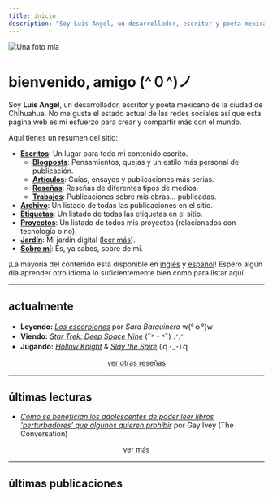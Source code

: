```yaml
---
title: inicio
description: "Soy Luis Angel, un desarrollador, escritor y poeta mexicano de la ciudad de Chihuahua. No me gusta el estado actual de las redes sociales así que esta página web es mi esfuerzo para crear y compartir más con el mundo."
---
```

<img
  id="avatar"
  class="hide-on-mobile"
  src="/images/index/avatar.jpeg"
  alt="Una foto mía">

# bienvenido, amigo (^０^)ノ

Soy **Luis Angel**, un desarrollador, escritor y poeta mexicano de la ciudad de Chihuahua. No me gusta el estado actual de las redes sociales así que esta página web es mi esfuerzo para crear y compartir más con el mundo.

Aquí tienes un resumen del sitio:

- [**Escritos**](/categories): Un lugar para todo mi contenido escrito.
  - [**Blogposts**](/categories/blogposts): Pensamientos, quejas y un estilo más personal de publicación.
  - [**Artículos**](/categories/articulos): Guías, ensayos y publicaciones más serias.
  - [**Reseñas**](/categories/reportes): Reseñas de diferentes tipos de medios.
  - [**Trabajos**](/categories/trabajos): Publicaciones sobre mis obras... publicadas.
- [**Archivo**](/post): Un listado de todas las publicaciones en el sitio.
- [**Etiquetas**](/tags): Un listado de todas las etiquetas en el sitio.
- [**Proyectos**](/projects): Un listado de todos mis proyectos (relacionados con tecnología o no).
- [**Jardín**](/garden): Mi jardín digital ([leer más](https://abyss.j3s.sh/hypha/digital_abyss)).
- [**Sobre mí**](/about): Es, ya sabes, sobre de mí.

¡La mayoría del contenido está disponible en [inglés](/en) y [español](/es)! Espero algún día aprender otro idioma lo suficientemente bien como para listar aquí.

---

## actualmente

- **Leyendo:** *[Los escorpiones](https://es.wikipedia.org/wiki/Sara_Barquinero)* por *Sara Barquinero* w(°ｏ°)w
- **Viendo:** *[Star Trek: Deep Space Nine](https://es.wikipedia.org/wiki/Star_Trek:_Deep_Space_Nine)* (˶˃ ᵕ ˂˶) .ᐟ.ᐟ
- **Jugando:**  *[Hollow Knight](https://www.metacritic.com/game/hollow-knight)*  & *[Slay the Spire](https://www.metacritic.com/game/slay-the-spire)* (ｑ･_･)ｑ

<div style="text-align: center; margin-bottom: 1rem;">
  <a href="categories/reportes">
    ver otras reseñas
  </a>
</div>

---

## últimas lecturas

- [*Cómo se benefician los adolescentes de poder leer libros 'perturbadores' que algunos quieren prohibir*](https://theconversation.com/how-teens-benefit-from-being-able-to-read-disturbing-books-that-some-want-to-ban-223533) por Gay Ivey (The Conversation)

<div style="text-align: center; margin-bottom: 1rem;">
  <a href="/garden/latest-reads">
    ver más
  </a>
</div>

---

## últimas publicaciones
